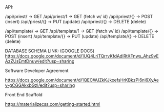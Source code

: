 API:

/api/priest/            -> GET
/api/priest/1           -> GET      (fetch w/ id)
/api/priest/{}          -> POST     (insert)
/api/priest/{}          -> PUT      (update)
/api/priest/{}          -> DELETE   (delete)

/api/template/          -> GET
/api/template/1         -> GET      (fetch w/ id)
/api/template/{}        -> POST     (insert)
/api/template/{}        -> PUT      (update)
/api/template/{}        -> DELETE   (delete)


DATABASE SCHEMA LINK: (GOOGLE DOCS)
https://docs.google.com/document/d/1UQ4LriTQrrvKfdAdIRtXFnws_Ahz9vEAzZUsEmtDnuw/edit?usp=sharing


<!--
Software Developer Agreement
added by Jul
date added: May 13, 2021
-->

Software Developer Agreement

https://docs.google.com/document/d/1QECWJZkKJkxefsHrKBkzPI6nl6XyAev-gCGGAkxbGzI/edit?usp=sharing


<!--
Materialize CSS
added by Jul
date added: May 14, 2021
Front End Scaffolding
-->
Front End Scaffold

https://materializecss.com/getting-started.html
